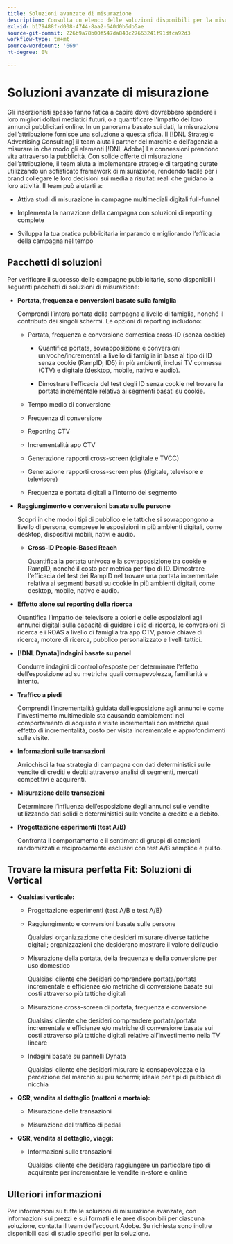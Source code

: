 ```yaml
---
title: Soluzioni avanzate di misurazione
description: Consulta un elenco delle soluzioni disponibili per la misurazione avanzata.
exl-id: b179488f-d008-4744-8aa2-640d0b6db5ae
source-git-commit: 226b9a78b00f547da840c27663241f91dfca92d3
workflow-type: tm+mt
source-wordcount: '669'
ht-degree: 0%

---
```


# Soluzioni avanzate di misurazione

Gli inserzionisti spesso fanno fatica a capire dove dovrebbero spendere i loro migliori dollari mediatici futuri, o a quantificare l&#39;impatto dei loro annunci pubblicitari online. In un panorama basato sui dati, la misurazione dell’attribuzione fornisce una soluzione a questa sfida. Il [!DNL Strategic Advertising Consulting] il team aiuta i partner del marchio e dell’agenzia a misurare in che modo gli elementi [!DNL Adobe] Le connessioni prendono vita attraverso la pubblicità. Con solide offerte di misurazione dell’attribuzione, il team aiuta a implementare strategie di targeting curate utilizzando un sofisticato framework di misurazione, rendendo facile per i brand collegare le loro decisioni sui media a risultati reali che guidano la loro attività. Il team può aiutarti a:

* Attiva studi di misurazione in campagne multimediali digitali full-funnel

* Implementa la narrazione della campagna con soluzioni di reporting complete

* Sviluppa la tua pratica pubblicitaria imparando e migliorando l’efficacia della campagna nel tempo

## Pacchetti di soluzioni

Per verificare il successo delle campagne pubblicitarie, sono disponibili i seguenti pacchetti di soluzioni di misurazione:

* **Portata, frequenza e conversioni basate sulla famiglia**

  Comprendi l’intera portata della campagna a livello di famiglia, nonché il contributo dei singoli schermi. Le opzioni di reporting includono:

   * Portata, frequenza e conversione domestica cross-ID (senza cookie)

      * Quantifica portata, sovrapposizione e conversioni univoche/incrementali a livello di famiglia in base al tipo di ID senza cookie (RampID, ID5) in più ambienti, inclusi TV connessa (CTV) e digitale (desktop, mobile, nativo e audio).

      * Dimostrare l’efficacia del test degli ID senza cookie nel trovare la portata incrementale relativa ai segmenti basati su cookie.

   * Tempo medio di conversione

   * Frequenza di conversione

   * Reporting CTV

   * Incrementalità app CTV

   * Generazione rapporti cross-screen (digitale e TVCC)

   * Generazione rapporti cross-screen plus (digitale, televisore e televisore)

   * Frequenza e portata digitali all&#39;interno del segmento

* **Raggiungimento e conversioni basate sulle persone**

  Scopri in che modo i tipi di pubblico e le tattiche si sovrappongono a livello di persona, comprese le esposizioni in più ambienti digitali, come desktop, dispositivi mobili, nativi e audio.

   * **Cross-ID People-Based Reach**

     Quantifica la portata univoca e la sovrapposizione tra cookie e RampID, nonché il costo per metrica per tipo di ID. Dimostrare l’efficacia del test dei RampID nel trovare una portata incrementale relativa ai segmenti basati su cookie in più ambienti digitali, come desktop, mobile, nativo e audio.

* **Effetto alone sul reporting della ricerca**

  Quantifica l’impatto del televisore a colori e delle esposizioni agli annunci digitali sulla capacità di guidare i clic di ricerca, le conversioni di ricerca e i ROAS a livello di famiglia tra app CTV, parole chiave di ricerca, motore di ricerca, pubblico personalizzato e livelli tattici.


* **[!DNL Dynata]Indagini basate su panel**

  Condurre indagini di controllo/esposte per determinare l’effetto dell’esposizione ad su metriche quali consapevolezza, familiarità e intento.

* **Traffico a piedi**

  Comprendi l’incrementalità guidata dall’esposizione agli annunci e come l’investimento multimediale sta causando cambiamenti nel comportamento di acquisto e visite incrementali con metriche quali effetto di incrementalità, costo per visita incrementale e approfondimenti sulle visite.

* **Informazioni sulle transazioni**

  Arricchisci la tua strategia di campagna con dati deterministici sulle vendite di crediti e debiti attraverso analisi di segmenti, mercati competitivi e acquirenti.

* **Misurazione delle transazioni**

  Determinare l’influenza dell’esposizione degli annunci sulle vendite utilizzando dati solidi e deterministici sulle vendite a credito e a debito.

* **Progettazione esperimenti (test A/B)**

  Confronta il comportamento e il sentiment di gruppi di campioni randomizzati e reciprocamente esclusivi con test A/B semplice e pulito.

## Trovare la misura perfetta Fit: Soluzioni di Vertical

* **Qualsiasi verticale:**

   * Progettazione esperimenti (test A/B e test A/B)

   * Raggiungimento e conversioni basate sulle persone

     Qualsiasi organizzazione che desideri misurare diverse tattiche digitali; organizzazioni che desiderano mostrare il valore dell’audio

   * Misurazione della portata, della frequenza e della conversione per uso domestico

     Qualsiasi cliente che desideri comprendere portata/portata incrementale e efficienze e/o metriche di conversione basate sui costi attraverso più tattiche digitali

   * Misurazione cross-screen di portata, frequenza e conversione

     Qualsiasi cliente che desideri comprendere portata/portata incrementale e efficienze e/o metriche di conversione basate sui costi attraverso più tattiche digitali relative all’investimento nella TV lineare

   * Indagini basate su pannelli Dynata

     Qualsiasi cliente che desideri misurare la consapevolezza e la percezione del marchio su più schermi; ideale per tipi di pubblico di nicchia

* **QSR, vendita al dettaglio (mattoni e mortaio):**

   * Misurazione delle transazioni

   * Misurazione del traffico di pedali

* **QSR, vendita al dettaglio, viaggi:**

   * Informazioni sulle transazioni

     Qualsiasi cliente che desidera raggiungere un particolare tipo di acquirente per incrementare le vendite in-store e online

## Ulteriori informazioni

Per informazioni su tutte le soluzioni di misurazione avanzate, con informazioni sui prezzi e sui formati e le aree disponibili per ciascuna soluzione, contatta il team dell’account Adobe. Su richiesta sono inoltre disponibili casi di studio specifici per la soluzione.
